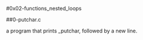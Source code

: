 #0x02-functions_nested_loops

##0-putchar.c

a program that prints _putchar, followed by a new line.
